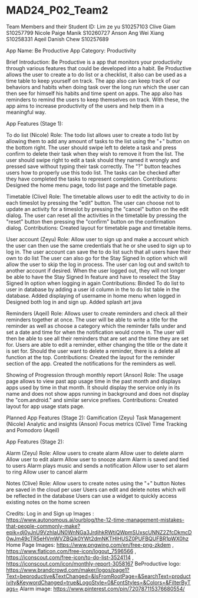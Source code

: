 # MAD24_P02_Team2

Team Members and their Student ID:
Lim ze yu S10257103
Clive Giam S10257799
Nicole Paige Manik S10260727
Anson Ang Wei Xiang S10258331
Aqeil Danish Chew S10257689

App Name: Be Productive
App Category: Productivity

Brief Introduction:
Be Productive is a app that monitors your productivity through various features that could be developed into a habit.
Be Productive allows the user to create a to do list or a checklist, it also can be used as a time table to keep yourself on track.
The app also can keep track of our behaviors and habits when doing task over the long run which the user can then see for himself his habits and time spent on apps.
The app also has reminders to remind the users to keep themselves on track.
With these, the app aims to increase productivity of the users and help them in a meaningful way.

App Features (Stage 1):

To do list (Nicole)
Role:
The todo list allows user to create a todo list by allowing them to add any amount of tasks to the list using the "+" button on the bottom right.
The user should swipe left to delete a task and press confirm to delete their task when they wish to remove it from the list.
The user should swipe right to edit a task should they named it wrongly and pressed save without typing their task correctly.
The "?" button teaches users how to properly use this todo list.
The tasks can be checked after they have completed the tasks to represent completion.
Contributions:
Designed the home menu page, todo list page and the timetable page.

Timetable (Clive)
Role:
The timetable allows user to edit the activity to do in each timeslot by pressing the "edit" button.
The user can choose not to update an activity for a timeslot by pressing the "cancel" button on the edit dialog.
The user can reset all the activities in the timetable by pressing the "reset" button then pressing the "confirm" button on the confirmation dialog.
Contributions:
Created layout for timetable page and timetable items.

User account (Zeyu)
Role:
Allow user to sign up and make a account which the user can then use the same credentials that he or she used to sign up to log in.
The user account can save the to do list such that all users have their own to do list
The user can also go for the Stay Signed In option which will allow the user to skip the log in process.
The user can log out and switch to another account if desired. When the user logged out, they will not longer be able to have the Stay Signed In feature and have to reselect the Stay Signed In option when logging in again
Contributions:
Binded To do list to user in database by adding a user id column in the to do list table in the database.
Added displaying of username in home menu when logged in
Designed both log in and sign up.
Added splash art java

Reminders (Aqeil)
Role:
Allows user to create reminders and check all their reminders together at once. 
The user will be able to write a title for the reminder as well as choose a category which the reminder falls under and set a date and time for when the notification would come in. 
The user will then be able to see all their reminders that are set and the time they are set for.
Users are able to edit a reminder, either changing the title or the date it is set for.
Should the user want to delete a reminder, there is a delete all function at the top.
Contributions:
Created the layout for the reminder section of the app. 
Created the notifications for the reminders as well.

Showing of Progression through monthly report (Anson)
Role:
The usage page allows to view past app usage time in the past month and displays apps used by time in that month.
It should display the service only in its name and does not show apps running in background and does not display the "com.android." and similar service prefixes.
Contributions:
Created layout for app usage stats page.

Planned App Features (Stage 2):
Gamification (Zeyu)
Task Management (Nicole)
Analytic and insights (Anson)
Focus metrics (Clive)
Time Tracking and Pomodoro (Aqeil)

App Features (Stage 2):

Alarm (Zeyu)
Role:
Allow users to create alarm
Allow user to delete alarm
Allow user to edit alarm
Allow user to snooze alarm
Alarm is saved and tied to users
Alarm plays music and sends a notification
Allow user to set alarm to ring
Allow user to cancel alarm

Notes (Clive)
Role:
Allow users to create notes using the "+" button
Notes are saved in the cloud per user
Users can edit and delete notes which will be reflected in the database
Users can use a widget to quickly access existing notes on the home screen


Credits:
Log in and Sign up Images : 
https://www.autonomous.ai/ourblog/the-12-time-management-mistakes-that-people-commonly-make?epik=dj0yJnU9VzhIaUN0WnNGa3JrdjhkRWtiQWpmSUxscUNNZ2ZfcDkmcD0wJm49cTR5eHVmWVZBQjk0YWt2dmNKTHlHUSZ0PUFBQUFBR1pWX0hz
Home Page Images: 
https://www.pngwing.com/en/free-png-zkdem ,
https://www.flaticon.com/free-icon/logout_7596566 ,
https://iconscout.com/free-icon/to-do-list-3524114 ,
https://iconscout.com/icon/monthly-report-3058167
BeProductive logo:
https://www.brandcrowd.com/maker/logos/page1?Text=beproductive&TextChanged=&IsFromRootPage=&SearchText=productivity&KeywordChanged=true&LogoStyle=0&FontStyles=&Colors=&FilterByTags=
Alarm image:
https://www.pinterest.com/pin/720787115376680554/
